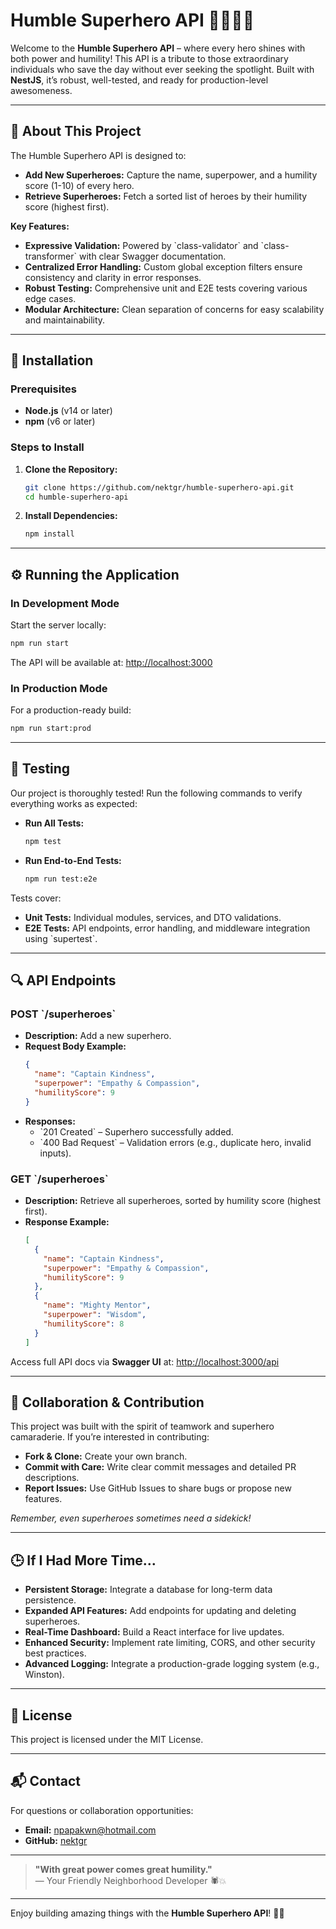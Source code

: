 # Humble Superhero API 🦸‍♂️🦸‍♀️

Welcome to the **Humble Superhero API** – where every hero shines with both power and humility! This API is a tribute to those extraordinary individuals who save the day without ever seeking the spotlight. Built with **NestJS**, it’s robust, well-tested, and ready for production-level awesomeness.

---

## 🚀 About This Project

The Humble Superhero API is designed to:
- **Add New Superheroes:** Capture the name, superpower, and a humility score (1-10) of every hero.
- **Retrieve Superheroes:** Fetch a sorted list of heroes by their humility score (highest first).

**Key Features:**
- **Expressive Validation:** Powered by \`class-validator\` and \`class-transformer\` with clear Swagger documentation.
- **Centralized Error Handling:** Custom global exception filters ensure consistency and clarity in error responses.
- **Robust Testing:** Comprehensive unit and E2E tests covering various edge cases.
- **Modular Architecture:** Clean separation of concerns for easy scalability and maintainability.

---

## 💾 Installation

### Prerequisites
- **Node.js** (v14 or later)
- **npm** (v6 or later)

### Steps to Install

1. **Clone the Repository:**
   ```bash
   git clone https://github.com/nektgr/humble-superhero-api.git
   cd humble-superhero-api
   ```

2. **Install Dependencies:**
   ```bash
   npm install
   ```

---

## ⚙️ Running the Application

### In Development Mode
Start the server locally:
```bash
npm run start
```
The API will be available at: [http://localhost:3000](http://localhost:3000)

### In Production Mode
For a production-ready build:
```bash
npm run start:prod
```

---

## 🧪 Testing

Our project is thoroughly tested! Run the following commands to verify everything works as expected:

- **Run All Tests:**
  ```bash
  npm test
  ```

- **Run End-to-End Tests:**
  ```bash
  npm run test:e2e
  ```

Tests cover:
- **Unit Tests:** Individual modules, services, and DTO validations.
- **E2E Tests:** API endpoints, error handling, and middleware integration using \`supertest\`.

---

## 🔍 API Endpoints

### **POST** \`/superheroes\`
- **Description:** Add a new superhero.
- **Request Body Example:**
  ```json
  {
    "name": "Captain Kindness",
    "superpower": "Empathy & Compassion",
    "humilityScore": 9
  }
  ```
- **Responses:**
  - \`201 Created\` – Superhero successfully added.
  - \`400 Bad Request\` – Validation errors (e.g., duplicate hero, invalid inputs).

### **GET** \`/superheroes\`
- **Description:** Retrieve all superheroes, sorted by humility score (highest first).
- **Response Example:**
  ```json
  [
    {
      "name": "Captain Kindness",
      "superpower": "Empathy & Compassion",
      "humilityScore": 9
    },
    {
      "name": "Mighty Mentor",
      "superpower": "Wisdom",
      "humilityScore": 8
    }
  ]
  ```

Access full API docs via **Swagger UI** at: [http://localhost:3000/api](http://localhost:3000/api)

---

## 🤝 Collaboration & Contribution

This project was built with the spirit of teamwork and superhero camaraderie. If you’re interested in contributing:
- **Fork & Clone:** Create your own branch.
- **Commit with Care:** Write clear commit messages and detailed PR descriptions.
- **Report Issues:** Use GitHub Issues to share bugs or propose new features.

*Remember, even superheroes sometimes need a sidekick!*

---

## 🕒 If I Had More Time…

- **Persistent Storage:** Integrate a database for long-term data persistence.
- **Expanded API Features:** Add endpoints for updating and deleting superheroes.
- **Real-Time Dashboard:** Build a React interface for live updates.
- **Enhanced Security:** Implement rate limiting, CORS, and other security best practices.
- **Advanced Logging:** Integrate a production-grade logging system (e.g., Winston).

---

## 📝 License

This project is licensed under the MIT License.

---

## 📬 Contact

For questions or collaboration opportunities:
- **Email:** npapakwn@hotmail.com
- **GitHub:** [nektgr](https://github.com/nektgr)

---

> **"With great power comes great humility."**  
> — Your Friendly Neighborhood Developer 🕷️💥

---

Enjoy building amazing things with the **Humble Superhero API**! 🚀✨

